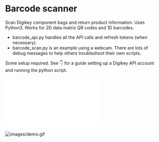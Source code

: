 # Barcode scanner

Scan Digikey component bags and return product information. Uses Python3. Works for 2D data matrix QR codes and 1D barcodes.

- barcode_api.py handles all the API calls and refresh tokens (when necessary).
- barcode_scan.py is an example using a webcam. There are lots of debug messages to help others troubleshoot their own scripts.

Some setup required. See 👇 for a guide setting up a Digikey API account and running the python script.
### ![Step-by-step Tutorial](/tutorial.md)

![images/demo.gif](images/demo.gif)

